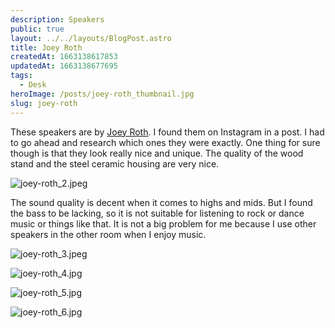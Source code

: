 ```yaml
---
description: Speakers
public: true
layout: ../../layouts/BlogPost.astro
title: Joey Roth
createdAt: 1663138617853
updatedAt: 1663138677695
tags:
  - Desk
heroImage: /posts/joey-roth_thumbnail.jpg
slug: joey-roth
---
```


These speakers are by [Joey Roth](https://joeyrothaudio.com/). I found them on Instagram in a post. I had to go ahead and research which ones they were exactly. One thing for sure though is that they look really nice and unique. The quality of the wood stand and the steel ceramic housing are very nice.

![joey-roth_2.jpeg](/posts/joey-roth_joey-roth-2-jpeg.jpg)

The sound quality is decent when it comes to highs and mids. But I found the bass to be lacking, so it is not suitable for listening to rock or dance music or things like that. It is not a big problem for me because I use other speakers in the other room when I enjoy music.

![joey-roth_3.jpeg](/posts/joey-roth_joey-roth-3-jpeg.jpg)

![joey-roth_4.jpg](/posts/joey-roth_joey-roth-4-jpg.jpg)

![joey-roth_5.jpg](/posts/joey-roth_joey-roth-5-jpg.jpg)

![joey-roth_6.jpg](/posts/joey-roth_joey-roth-6-jpg.jpg)
